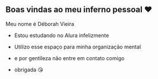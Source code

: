 ## Boas vindas ao meu inferno pessoal ❤

Meu nome é Déborah Vieira

- Estou estudando no Alura infelizmente
- Utilizo esse espaço para minha organização mental
- e por gentileza não entre em contato comigo

  
- obrigada 😘
